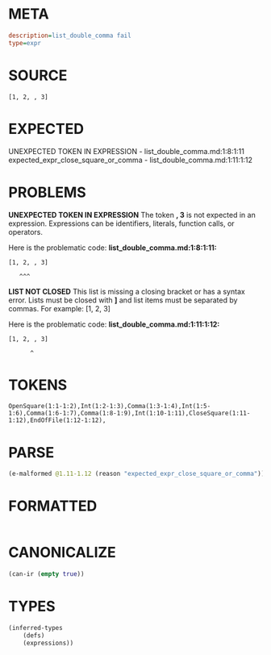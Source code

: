 # META
~~~ini
description=list_double_comma fail
type=expr
~~~
# SOURCE
~~~roc
[1, 2, , 3]
~~~
# EXPECTED
UNEXPECTED TOKEN IN EXPRESSION - list_double_comma.md:1:8:1:11
expected_expr_close_square_or_comma - list_double_comma.md:1:11:1:12
# PROBLEMS
**UNEXPECTED TOKEN IN EXPRESSION**
The token **, 3** is not expected in an expression.
Expressions can be identifiers, literals, function calls, or operators.

Here is the problematic code:
**list_double_comma.md:1:8:1:11:**
```roc
[1, 2, , 3]
```
       ^^^


**LIST NOT CLOSED**
This list is missing a closing bracket or has a syntax error.
Lists must be closed with **]** and list items must be separated by commas.
For example:     [1, 2, 3]

Here is the problematic code:
**list_double_comma.md:1:11:1:12:**
```roc
[1, 2, , 3]
```
          ^


# TOKENS
~~~zig
OpenSquare(1:1-1:2),Int(1:2-1:3),Comma(1:3-1:4),Int(1:5-1:6),Comma(1:6-1:7),Comma(1:8-1:9),Int(1:10-1:11),CloseSquare(1:11-1:12),EndOfFile(1:12-1:12),
~~~
# PARSE
~~~clojure
(e-malformed @1.11-1.12 (reason "expected_expr_close_square_or_comma"))
~~~
# FORMATTED
~~~roc

~~~
# CANONICALIZE
~~~clojure
(can-ir (empty true))
~~~
# TYPES
~~~clojure
(inferred-types
	(defs)
	(expressions))
~~~

